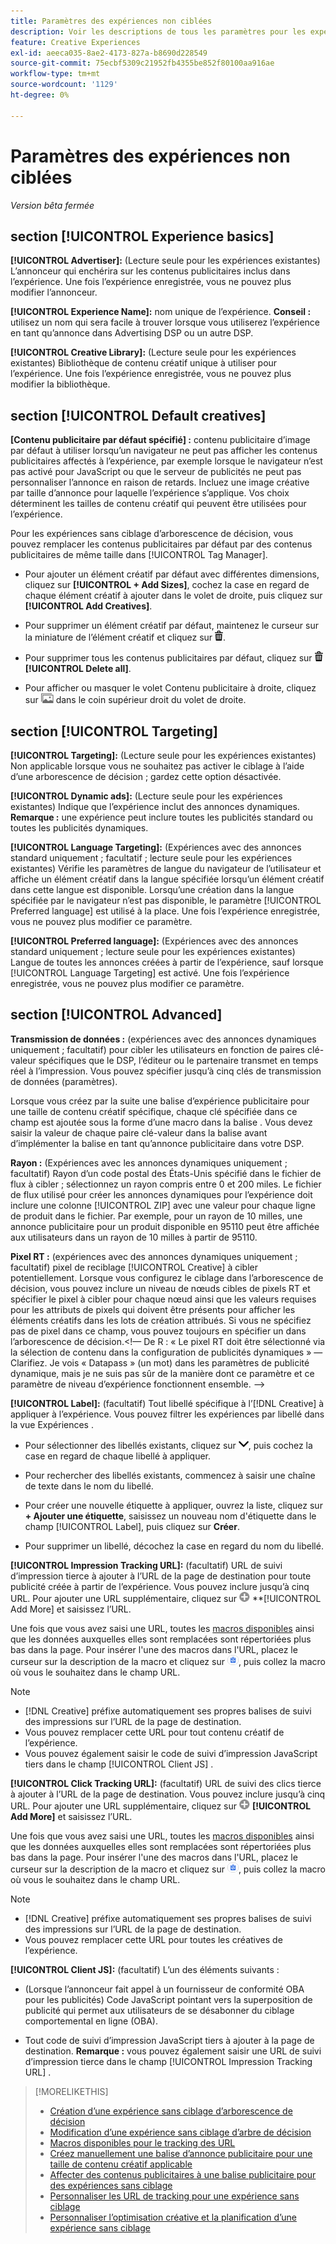 ```yaml
---
title: Paramètres des expériences non ciblées
description: Voir les descriptions de tous les paramètres pour les expériences publicitaires sans ciblage d’arborescence de décision.
feature: Creative Experiences
exl-id: aeeca035-8ae2-4173-827a-b8690d228549
source-git-commit: 75ecbf5309c21952fb4355be852f80100aa916ae
workflow-type: tm+mt
source-wordcount: '1129'
ht-degree: 0%

---
```


# Paramètres des expériences non ciblées

*Version bêta fermée*

## section [!UICONTROL Experience basics]

**[!UICONTROL Advertiser]:** (Lecture seule pour les expériences existantes) L’annonceur qui enchérira sur les contenus publicitaires inclus dans l’expérience. Une fois l’expérience enregistrée, vous ne pouvez plus modifier l’annonceur.

**[!UICONTROL Experience Name]:** nom unique de l’expérience. **Conseil :** utilisez un nom qui sera facile à trouver lorsque vous utiliserez l’expérience en tant qu’annonce dans Advertising DSP ou un autre DSP.

**[!UICONTROL Creative Library]:** (Lecture seule pour les expériences existantes) Bibliothèque de contenu créatif unique à utiliser pour l’expérience. Une fois l’expérience enregistrée, vous ne pouvez plus modifier la bibliothèque.

## section [!UICONTROL Default creatives]

**\[Contenu publicitaire par défaut spécifié\] :** contenu publicitaire d’image par défaut à utiliser lorsqu’un navigateur ne peut pas afficher les contenus publicitaires affectés à l’expérience, par exemple lorsque le navigateur n’est pas activé pour JavaScript ou que le serveur de publicités ne peut pas personnaliser l’annonce en raison de retards. Incluez une image créative par taille d’annonce pour laquelle l’expérience s’applique. Vos choix déterminent les tailles de contenu créatif qui peuvent être utilisées pour l’expérience. <!-- In the legacy product, you selected the ad sizes for the experience, and then selected default images for each of those ad sizes. -->

Pour les expériences sans ciblage d’arborescence de décision, vous pouvez remplacer les contenus publicitaires par défaut par des contenus publicitaires de même taille dans [!UICONTROL Tag Manager].<!-- verify -->

* Pour ajouter un élément créatif par défaut avec différentes dimensions, cliquez sur **[!UICONTROL + Add Sizes]**, cochez la case en regard de chaque élément créatif à ajouter dans le volet de droite, puis cliquez sur **[!UICONTROL Add Creatives]**.

* Pour supprimer un élément créatif par défaut, maintenez le curseur sur la miniature de l’élément créatif et cliquez sur ![Supprimer](/help/creative/assets/delete.png "Supprimer").

* Pour supprimer tous les contenus publicitaires par défaut, cliquez sur ![Supprimer](/help/creative/assets/delete.png "Supprimer") **[!UICONTROL Delete all]**.

* Pour afficher ou masquer le volet Contenu publicitaire à droite, cliquez sur ![Afficher/Masquer](/help/creative/assets/hide-show-creatives.png "Afficher/Masquer") dans le coin supérieur droit du volet de droite.

## section [!UICONTROL Targeting]

**[!UICONTROL Targeting]:** (Lecture seule pour les expériences existantes) Non applicable lorsque vous ne souhaitez pas activer le ciblage à l’aide d’une arborescence de décision ; gardez cette option désactivée.

**[!UICONTROL Dynamic ads]:** (Lecture seule pour les expériences existantes) Indique que l’expérience inclut des annonces dynamiques. **Remarque :** une expérience peut inclure toutes les publicités standard ou toutes les publicités dynamiques.

**[!UICONTROL Language Targeting]:** (Expériences avec des annonces standard uniquement ; facultatif ; lecture seule pour les expériences existantes) Vérifie les paramètres de langue du navigateur de l’utilisateur et affiche un élément créatif dans la langue spécifiée lorsqu’un élément créatif dans cette langue est disponible. Lorsqu’une création dans la langue spécifiée par le navigateur n’est pas disponible, le paramètre [!UICONTROL Preferred language] est utilisé à la place. Une fois l’expérience enregistrée, vous ne pouvez plus modifier ce paramètre.

**[!UICONTROL Preferred language]:** (Expériences avec des annonces standard uniquement ; lecture seule pour les expériences existantes) Langue de toutes les annonces créées à partir de l’expérience, sauf lorsque [!UICONTROL Language Targeting] est activé. Une fois l’expérience enregistrée, vous ne pouvez plus modifier ce paramètre.

## section [!UICONTROL Advanced]

**Transmission de données :** (expériences avec des annonces dynamiques uniquement ; facultatif) pour cibler les utilisateurs en fonction de paires clé-valeur spécifiques que le DSP, l’éditeur ou le partenaire transmet en temps réel à l’impression. Vous pouvez spécifier jusqu’à cinq clés de transmission de données (paramètres).<!-- May move this to just within the decision tree. -->

Lorsque vous créez par la suite une balise d’expérience publicitaire pour une taille de contenu créatif spécifique, chaque clé spécifiée dans ce champ est ajoutée sous la forme d’une macro dans la balise . Vous devez saisir la valeur de chaque paire clé-valeur dans la balise avant d’implémenter la balise en tant qu’annonce publicitaire dans votre DSP.

**Rayon :** (Expériences avec les annonces dynamiques uniquement ; facultatif) Rayon d’un code postal des États-Unis spécifié dans le fichier de flux à cibler ; sélectionnez un rayon compris entre 0 et 200 miles. Le fichier de flux utilisé pour créer les annonces dynamiques pour l’expérience doit inclure une colonne [!UICONTROL ZIP]<!-- or a user-named column mapped to a ZIP column --> avec une valeur pour chaque ligne de produit dans le fichier. Par exemple, pour un rayon de 10 milles, une annonce publicitaire pour un produit disponible en 95110 peut être affichée aux utilisateurs dans un rayon de 10 milles à partir de 95110.

**Pixel RT :** (expériences avec des annonces dynamiques uniquement ; facultatif) pixel de reciblage [!UICONTROL Creative] à cibler potentiellement. Lorsque vous configurez le ciblage dans l’arborescence de décision, vous pouvez inclure un niveau de nœuds cibles de pixels RT et spécifier le pixel à cibler pour chaque nœud ainsi que les valeurs requises pour les attributs de pixels qui doivent être présents pour afficher les éléments créatifs dans les lots de création attribués. Si vous ne spécifiez pas de pixel dans ce champ, vous pouvez toujours en spécifier un dans l’arborescence de décision.&lt;!— De R : « Le pixel RT doit être sélectionné via la sélection de contenu dans la configuration de publicités dynamiques » — Clarifiez. Je vois « Datapass » (un mot) dans les paramètres de publicité dynamique, mais je ne suis pas sûr de la manière dont ce paramètre et ce paramètre de niveau d’expérience fonctionnent ensemble. —>

**[!UICONTROL Label]:** <!-- should be "Labels" --> (facultatif) Tout libellé spécifique à l’[!DNL Creative] à appliquer à l’expérience. Vous pouvez filtrer les expériences par libellé dans la vue Expériences <!-- sic --> .

* Pour sélectionner des libellés existants, cliquez sur ![Bas](/help/creative/assets/chevron-down.png "Bas"), puis cochez la case en regard de chaque libellé à appliquer.

* Pour rechercher des libellés existants, commencez à saisir une chaîne de texte dans le nom du libellé.

* Pour créer une nouvelle étiquette à appliquer, ouvrez la liste, cliquez sur **+ Ajouter une étiquette**, saisissez un nouveau nom d&#39;étiquette dans le champ [!UICONTROL Label], puis cliquez sur **Créer**.

* Pour supprimer un libellé, décochez la case en regard du nom du libellé.

**[!UICONTROL Impression Tracking URL]:** (facultatif) URL de suivi d’impression tierce à ajouter à l’URL de la page de destination pour toute publicité créée à partir de l’expérience. Vous pouvez inclure jusqu’à cinq URL. Pour ajouter une URL supplémentaire, cliquez sur ![icône](/help/creative/assets/create.png) **[!UICONTROL Add More] et saisissez l’URL.

Une fois que vous avez saisi une URL, toutes les [macros disponibles](/help/creative/creative-macros.md) ainsi que les données auxquelles elles sont remplacées sont répertoriées plus bas dans la page. Pour insérer l&#39;une des macros dans l&#39;URL, placez le curseur sur la description de la macro et cliquez sur ![Copier dans le presse-papiers](/help/creative/assets/copy-to-clipboard.png "Copier dans le presse-papiers"), puis collez la macro où vous le souhaitez dans le champ URL.

>[!NOTE]
>
>* [!DNL Creative] préfixe automatiquement ses propres balises de suivi des impressions sur l’URL de la page de destination.
>* Vous pouvez remplacer cette URL pour tout contenu créatif de l’expérience.
>* Vous pouvez également saisir le code de suivi d’impression JavaScript tiers dans le champ [!UICONTROL Client JS] .

**[!UICONTROL Click Tracking URL]:** (facultatif) URL de suivi des clics tierce à ajouter à l’URL de la page de destination. Vous pouvez inclure jusqu’à cinq URL. Pour ajouter une URL supplémentaire, cliquez sur ![icône](/help/creative/assets/create.png) **[!UICONTROL Add More]** et saisissez l’URL.

Une fois que vous avez saisi une URL, toutes les [macros disponibles](/help/creative/creative-macros.md) ainsi que les données auxquelles elles sont remplacées sont répertoriées plus bas dans la page. Pour insérer l&#39;une des macros dans l&#39;URL, placez le curseur sur la description de la macro et cliquez sur ![Copier dans le presse-papiers](/help/creative/assets/copy-to-clipboard.png "Copier dans le presse-papiers"), puis collez la macro où vous le souhaitez dans le champ URL.

>[!NOTE]
>
>* [!DNL Creative] préfixe automatiquement ses propres balises de suivi des impressions sur l’URL de la page de destination.
>* Vous pouvez remplacer cette URL pour toutes les <!-- creative bundle for targeted experiences --> créatives de l’expérience.

**[!UICONTROL Client JS]:** (facultatif) L’un des éléments suivants :

* (Lorsque l’annonceur fait appel à un fournisseur de conformité OBA pour les publicités) Code JavaScript pointant vers la superposition de publicité qui permet aux utilisateurs de se désabonner du ciblage comportemental en ligne (OBA).

* Tout code de suivi d’impression JavaScript tiers à ajouter à la page de destination. **Remarque :** vous pouvez également saisir une URL de suivi d’impression tierce dans le champ [!UICONTROL Impression Tracking URL] .

>[!MORELIKETHIS]
>
>* [Création d’une expérience sans ciblage d’arborescence de décision](experience-create-no-targeting.md)
>* [Modification d’une expérience sans ciblage d’arbre de décision](experience-edit-no-targeting.md)
>* [Macros disponibles pour le tracking des URL](/help/creative/creative-macros.md)
>* [Créez manuellement une balise d’annonce publicitaire pour une taille de contenu créatif applicable](experience-tag-create-manually.md)
>* [Affecter des contenus publicitaires à une balise publicitaire pour des expériences sans ciblage](experience-tag-assign-creatives.md)
>* [Personnaliser les URL de tracking pour une expérience sans ciblage](experience-tracking-urls-no-targeting.md)
>* [Personnaliser l’optimisation créative et la planification d’une expérience sans ciblage](experience-optimization-scheduling-no-targeting.md)
